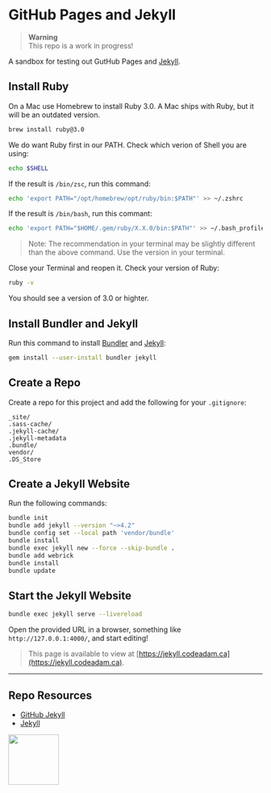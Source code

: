 # GitHub Pages and Jekyll

> **Warning**  
> This repo is a work in progress!

A sandbox for testing out GutHub Pages and [Jekyll](https://jekyllrb.com/).

## Install Ruby

On a Mac use Homebrew to install Ruby 3.0. A Mac ships with Ruby, but it will be an outdated version. 

```sh
brew install ruby@3.0
```

We do want Ruby first in our PATH. Check which verion of Shell you are using:

```sh
echo $SHELL
```

If the result is `/bin/zsc`, run this command:

```sh
echo 'export PATH="/opt/homebrew/opt/ruby/bin:$PATH"' >> ~/.zshrc
```

If the result is `/bin/bash`, run this commant:

```sh
echo 'export PATH="$HOME/.gem/ruby/X.X.0/bin:$PATH"' >> ~/.bash_profile
```

> Note: The recommendation in your terminal may be slightly different than the above command. Use the version in your terminal.

Close your Terminal and reopen it. Check your version of Ruby:

```sh
ruby -v
```

You should see a version of 3.0 or highter. 

## Install Bundler and Jekyll

Run this command to install [Bundler](https://bundler.io/) and [Jekyll](https://jekyllrb.com/):

```sh
gem install --user-install bundler jekyll
```

## Create a Repo

Create a repo for this project and add the following for your `.gitignore`:

```
_site/
.sass-cache/
.jekyll-cache/
.jekyll-metadata
.bundle/
vendor/
.DS_Store
```
## Create a Jekyll Website

Run the following commands:

```sh
bundle init
bundle add jekyll --version "~>4.2"
bundle config set --local path 'vendor/bundle'
bundle install
bundle exec jekyll new --force --skip-bundle .
bundle add webrick
bundle install
bundle update
```

## Start the Jekyll Website

```sh
bundle exec jekyll serve --livereload
```

Open the provided URL in a browser, something like `http://127.0.0.1:4000/`, and start editing!

> This page is available to view at [https://jekyll.codeadam.ca](https://jekyll.codeadam.ca).

---

## Repo Resources

- [GitHub Jekyll](https://docs.github.com/en/pages/setting-up-a-github-pages-site-with-jekyll/about-github-pages-and-jekyll)
- [Jekyll](https://jekyllrb.com/)

<a href="https://codeadam.ca">
<img src="https://codeadam.ca/images/code-block.png" width="100">
</a>
